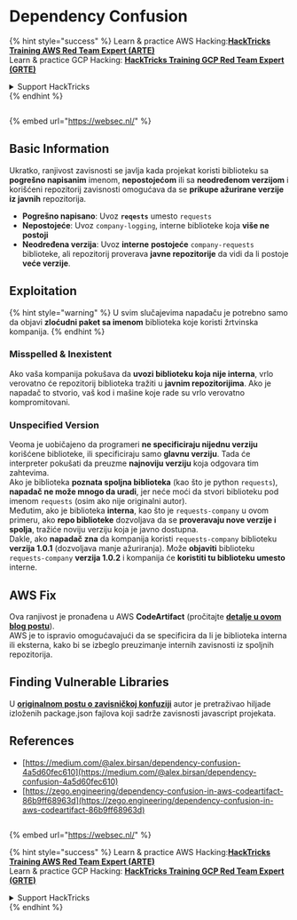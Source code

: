 # Dependency Confusion

{% hint style="success" %}
Learn & practice AWS Hacking:<img src="/.gitbook/assets/arte.png" alt="" data-size="line">[**HackTricks Training AWS Red Team Expert (ARTE)**](https://training.hacktricks.xyz/courses/arte)<img src="/.gitbook/assets/arte.png" alt="" data-size="line">\
Learn & practice GCP Hacking: <img src="/.gitbook/assets/grte.png" alt="" data-size="line">[**HackTricks Training GCP Red Team Expert (GRTE)**<img src="/.gitbook/assets/grte.png" alt="" data-size="line">](https://training.hacktricks.xyz/courses/grte)

<details>

<summary>Support HackTricks</summary>

* Check the [**subscription plans**](https://github.com/sponsors/carlospolop)!
* **Join the** 💬 [**Discord group**](https://discord.gg/hRep4RUj7f) or the [**telegram group**](https://t.me/peass) or **follow** us on **Twitter** 🐦 [**@hacktricks\_live**](https://twitter.com/hacktricks\_live)**.**
* **Share hacking tricks by submitting PRs to the** [**HackTricks**](https://github.com/carlospolop/hacktricks) and [**HackTricks Cloud**](https://github.com/carlospolop/hacktricks-cloud) github repos.

</details>
{% endhint %}

<figure><img src="https://pentest.eu/RENDER_WebSec_10fps_21sec_9MB_29042024.gif" alt=""><figcaption></figcaption></figure>

{% embed url="https://websec.nl/" %}


## Basic Information

Ukratko, ranjivost zavisnosti se javlja kada projekat koristi biblioteku sa **pogrešno napisanim** imenom, **nepostojećom** ili sa **neodređenom verzijom** i korišćeni repozitorij zavisnosti omogućava da se **prikupe ažurirane verzije iz javnih** repozitorija.

* **Pogrešno napisano**: Uvoz **`reqests`** umesto `requests`
* **Nepostojeće**: Uvoz `company-logging`, interne biblioteke koja **više ne postoji**
* **Neodređena verzija**: Uvoz **interne** **postojeće** `company-requests` biblioteke, ali repozitorij proverava **javne repozitorije** da vidi da li postoje **veće verzije**.

## Exploitation

{% hint style="warning" %}
U svim slučajevima napadaču je potrebno samo da objavi **zloćudni paket sa imenom** biblioteka koje koristi žrtvinska kompanija.
{% endhint %}

### Misspelled & Inexistent

Ako vaša kompanija pokušava da **uvozi biblioteku koja nije interna**, vrlo verovatno će repozitorij biblioteka tražiti u **javnim repozitorijima**. Ako je napadač to stvorio, vaš kod i mašine koje rade su vrlo verovatno kompromitovani.

### Unspecified Version

Veoma je uobičajeno da programeri **ne specificiraju nijednu verziju** korišćene biblioteke, ili specificiraju samo **glavnu verziju**. Tada će interpreter pokušati da preuzme **najnoviju verziju** koja odgovara tim zahtevima.\
Ako je biblioteka **poznata spoljna biblioteka** (kao što je python `requests`), **napadač ne može mnogo da uradi**, jer neće moći da stvori biblioteku pod imenom `requests` (osim ako nije originalni autor).\
Međutim, ako je biblioteka **interna**, kao što je `requests-company` u ovom primeru, ako **repo biblioteke** dozvoljava da se **proveravaju nove verzije i spolja**, tražiće noviju verziju koja je javno dostupna.\
Dakle, ako **napadač zna** da kompanija koristi `requests-company` biblioteku **verzija 1.0.1** (dozvoljava manje ažuriranja). Može **objaviti** biblioteku `requests-company` **verzija 1.0.2** i kompanija će **koristiti tu biblioteku umesto** interne.

## AWS Fix

Ova ranjivost je pronađena u AWS **CodeArtifact** (pročitajte [**detalje u ovom blog postu**](https://zego.engineering/dependency-confusion-in-aws-codeartifact-86b9ff68963d)).\
AWS je to ispravio omogućavajući da se specificira da li je biblioteka interna ili eksterna, kako bi se izbeglo preuzimanje internih zavisnosti iz spoljnih repozitorija.

## Finding Vulnerable Libraries

U [**originalnom postu o zavisničkoj konfuziji**](https://medium.com/@alex.birsan/dependency-confusion-4a5d60fec610) autor je pretraživao hiljade izloženih package.json fajlova koji sadrže zavisnosti javascript projekata.

## References

* [https://medium.com/@alex.birsan/dependency-confusion-4a5d60fec610](https://medium.com/@alex.birsan/dependency-confusion-4a5d60fec610)
* [https://zego.engineering/dependency-confusion-in-aws-codeartifact-86b9ff68963d](https://zego.engineering/dependency-confusion-in-aws-codeartifact-86b9ff68963d)

<figure><img src="https://pentest.eu/RENDER_WebSec_10fps_21sec_9MB_29042024.gif" alt=""><figcaption></figcaption></figure>

{% embed url="https://websec.nl/" %}

{% hint style="success" %}
Learn & practice AWS Hacking:<img src="/.gitbook/assets/arte.png" alt="" data-size="line">[**HackTricks Training AWS Red Team Expert (ARTE)**](https://training.hacktricks.xyz/courses/arte)<img src="/.gitbook/assets/arte.png" alt="" data-size="line">\
Learn & practice GCP Hacking: <img src="/.gitbook/assets/grte.png" alt="" data-size="line">[**HackTricks Training GCP Red Team Expert (GRTE)**<img src="/.gitbook/assets/grte.png" alt="" data-size="line">](https://training.hacktricks.xyz/courses/grte)

<details>

<summary>Support HackTricks</summary>

* Check the [**subscription plans**](https://github.com/sponsors/carlospolop)!
* **Join the** 💬 [**Discord group**](https://discord.gg/hRep4RUj7f) or the [**telegram group**](https://t.me/peass) or **follow** us on **Twitter** 🐦 [**@hacktricks\_live**](https://twitter.com/hacktricks\_live)**.**
* **Share hacking tricks by submitting PRs to the** [**HackTricks**](https://github.com/carlospolop/hacktricks) and [**HackTricks Cloud**](https://github.com/carlospolop/hacktricks-cloud) github repos.

</details>
{% endhint %}

